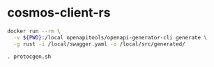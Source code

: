 # cosmos-client-rs

```bash
docker run --rm \
  -v ${PWD}:/local openapitools/openapi-generator-cli generate \
  -g rust -i /local/swagger.yaml -o /local/src/generated/
```

```bash
. protocgen.sh
```
